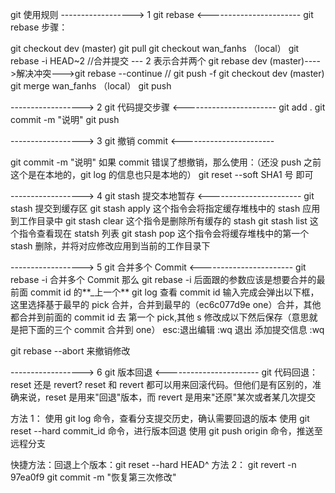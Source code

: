 git 使用规则
------------------> 1 git rebase <-----------------------
git rebase 步骤：

git checkout dev (master)
git pull
git checkout wan_fanhs （local）
git rebase -i HEAD~2 //合并提交 --- 2 表示合并两个
git rebase dev (master)---->解决冲突--->git rebase --continue
// git push -f
git checkout dev (master)
git merge wan_fanhs （local）
git push

------------------> 2 git 代码提交步骤 <-----------------------
git add .
git commit -m "说明"
git push

------------------> 3 git 撤销 commit <-----------------------

git commit -m "说明"
如果 commit 错误了想撤销，那么使用：（还没 push 之前这个是在本地的，git log 的信息也只是本地的）
git reset --soft SHA1 号 即可

------------------> 4 git stash 提交本地暂存 <-----------------------
git stash 提交到缓存区
git stash apply 这个指令会将指定缓存堆栈中的 stash 应用到工作目录中
git stash clear 这个指令是删除所有缓存的 stash
git stash list 这个指令查看现在 statsh 列表
git stash pop 这个指令会将缓存堆栈中的第一个 stash 删除，并将对应修改应用到当前的工作目录下

------------------> 5 git 合并多个 Commit <-----------------------
git rebase -i
合并多个 Commit
那么 git rebase -i 后面跟的参数应该是想要合并的最前面 commit id 的**\_上一个**
git log 查看 commit id
输入完成会弹出以下框，这里选择基于最早的 pick 合并，合并到最早的（ec6c077d9e one）合并，其他都合并到前面的 commit id 去
第一个 pick,其他 s 修改成以下然后保存（意思就是把下面的三个 commit 合并到 one）
esc:退出编辑 :wq 退出
添加提交信息 :wq

git rebase --abort 来撤销修改

------------------> 6 git 版本回退 <-----------------------
git 代码回退：
reset 还是 revert?
reset 和 revert 都可以用来回滚代码。但他们是有区别的，准确来说，reset 是用来"回退"版本，而 revert 是用来"还原"某次或者某几次提交

方法 1：
使用 git log 命令，查看分支提交历史，确认需要回退的版本
使用 git reset --hard commit_id 命令，进行版本回退
使用 git push origin 命令，推送至远程分支

快捷方法：回退上个版本：git reset --hard HEAD^
方法 2：
git revert -n 97ea0f9
git commit -m "恢复第三次修改"
